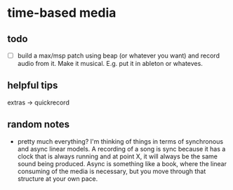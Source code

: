 time-based media
================

todo
-----------------
- [ ] build a max/msp patch using beap (or whatever you want) and record audio from it. Make it musical. E.g. put it in ableton or whateves.

helpful tips
-------------
extras -> quickrecord


random notes
--------------
- pretty much everything?
I'm thinking of things in terms of synchronous and async linear models. A recording of a song is sync because it has a clock that is always running and at point X, it will always be the same sound being produced. Async is something like a book, where the linear consuming of the media is necessary, but you move through that structure at your own pace.
